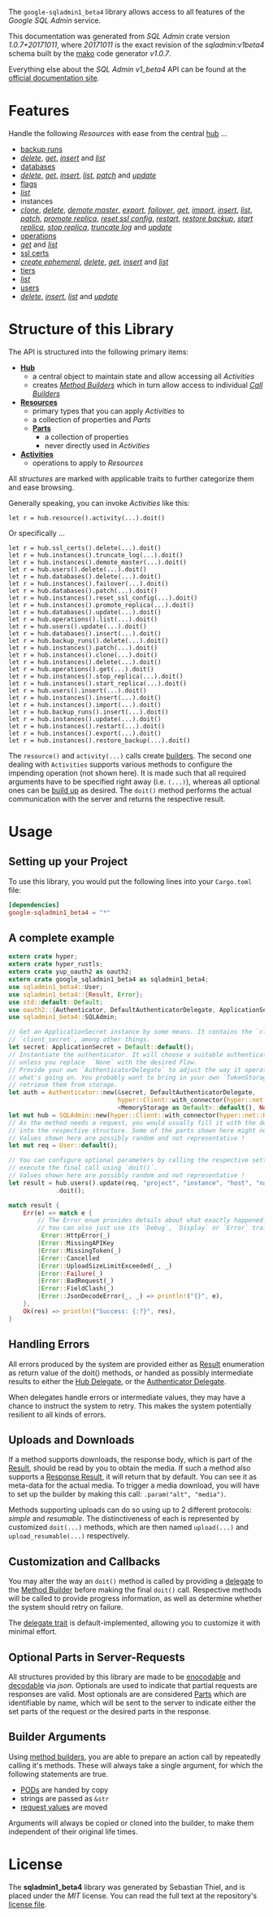 <!---
DO NOT EDIT !
This file was generated automatically from 'src/mako/api/README.md.mako'
DO NOT EDIT !
-->
The `google-sqladmin1_beta4` library allows access to all features of the *Google SQL Admin* service.

This documentation was generated from *SQL Admin* crate version *1.0.7+20171011*, where *20171011* is the exact revision of the *sqladmin:v1beta4* schema built by the [mako](http://www.makotemplates.org/) code generator *v1.0.7*.

Everything else about the *SQL Admin* *v1_beta4* API can be found at the
[official documentation site](https://cloud.google.com/sql/docs/reference/latest).
# Features

Handle the following *Resources* with ease from the central [hub](https://docs.rs/google-sqladmin1_beta4/1.0.7+20171011/google_sqladmin1_beta4/struct.SQLAdmin.html) ... 

* [backup runs](https://docs.rs/google-sqladmin1_beta4/1.0.7+20171011/google_sqladmin1_beta4/struct.BackupRun.html)
 * [*delete*](https://docs.rs/google-sqladmin1_beta4/1.0.7+20171011/google_sqladmin1_beta4/struct.BackupRunDeleteCall.html), [*get*](https://docs.rs/google-sqladmin1_beta4/1.0.7+20171011/google_sqladmin1_beta4/struct.BackupRunGetCall.html), [*insert*](https://docs.rs/google-sqladmin1_beta4/1.0.7+20171011/google_sqladmin1_beta4/struct.BackupRunInsertCall.html) and [*list*](https://docs.rs/google-sqladmin1_beta4/1.0.7+20171011/google_sqladmin1_beta4/struct.BackupRunListCall.html)
* [databases](https://docs.rs/google-sqladmin1_beta4/1.0.7+20171011/google_sqladmin1_beta4/struct.Database.html)
 * [*delete*](https://docs.rs/google-sqladmin1_beta4/1.0.7+20171011/google_sqladmin1_beta4/struct.DatabaseDeleteCall.html), [*get*](https://docs.rs/google-sqladmin1_beta4/1.0.7+20171011/google_sqladmin1_beta4/struct.DatabaseGetCall.html), [*insert*](https://docs.rs/google-sqladmin1_beta4/1.0.7+20171011/google_sqladmin1_beta4/struct.DatabaseInsertCall.html), [*list*](https://docs.rs/google-sqladmin1_beta4/1.0.7+20171011/google_sqladmin1_beta4/struct.DatabaseListCall.html), [*patch*](https://docs.rs/google-sqladmin1_beta4/1.0.7+20171011/google_sqladmin1_beta4/struct.DatabasePatchCall.html) and [*update*](https://docs.rs/google-sqladmin1_beta4/1.0.7+20171011/google_sqladmin1_beta4/struct.DatabaseUpdateCall.html)
* [flags](https://docs.rs/google-sqladmin1_beta4/1.0.7+20171011/google_sqladmin1_beta4/struct.Flag.html)
 * [*list*](https://docs.rs/google-sqladmin1_beta4/1.0.7+20171011/google_sqladmin1_beta4/struct.FlagListCall.html)
* instances
 * [*clone*](https://docs.rs/google-sqladmin1_beta4/1.0.7+20171011/google_sqladmin1_beta4/struct.InstanceCloneCall.html), [*delete*](https://docs.rs/google-sqladmin1_beta4/1.0.7+20171011/google_sqladmin1_beta4/struct.InstanceDeleteCall.html), [*demote master*](https://docs.rs/google-sqladmin1_beta4/1.0.7+20171011/google_sqladmin1_beta4/struct.InstanceDemoteMasterCall.html), [*export*](https://docs.rs/google-sqladmin1_beta4/1.0.7+20171011/google_sqladmin1_beta4/struct.InstanceExportCall.html), [*failover*](https://docs.rs/google-sqladmin1_beta4/1.0.7+20171011/google_sqladmin1_beta4/struct.InstanceFailoverCall.html), [*get*](https://docs.rs/google-sqladmin1_beta4/1.0.7+20171011/google_sqladmin1_beta4/struct.InstanceGetCall.html), [*import*](https://docs.rs/google-sqladmin1_beta4/1.0.7+20171011/google_sqladmin1_beta4/struct.InstanceImportCall.html), [*insert*](https://docs.rs/google-sqladmin1_beta4/1.0.7+20171011/google_sqladmin1_beta4/struct.InstanceInsertCall.html), [*list*](https://docs.rs/google-sqladmin1_beta4/1.0.7+20171011/google_sqladmin1_beta4/struct.InstanceListCall.html), [*patch*](https://docs.rs/google-sqladmin1_beta4/1.0.7+20171011/google_sqladmin1_beta4/struct.InstancePatchCall.html), [*promote replica*](https://docs.rs/google-sqladmin1_beta4/1.0.7+20171011/google_sqladmin1_beta4/struct.InstancePromoteReplicaCall.html), [*reset ssl config*](https://docs.rs/google-sqladmin1_beta4/1.0.7+20171011/google_sqladmin1_beta4/struct.InstanceResetSslConfigCall.html), [*restart*](https://docs.rs/google-sqladmin1_beta4/1.0.7+20171011/google_sqladmin1_beta4/struct.InstanceRestartCall.html), [*restore backup*](https://docs.rs/google-sqladmin1_beta4/1.0.7+20171011/google_sqladmin1_beta4/struct.InstanceRestoreBackupCall.html), [*start replica*](https://docs.rs/google-sqladmin1_beta4/1.0.7+20171011/google_sqladmin1_beta4/struct.InstanceStartReplicaCall.html), [*stop replica*](https://docs.rs/google-sqladmin1_beta4/1.0.7+20171011/google_sqladmin1_beta4/struct.InstanceStopReplicaCall.html), [*truncate log*](https://docs.rs/google-sqladmin1_beta4/1.0.7+20171011/google_sqladmin1_beta4/struct.InstanceTruncateLogCall.html) and [*update*](https://docs.rs/google-sqladmin1_beta4/1.0.7+20171011/google_sqladmin1_beta4/struct.InstanceUpdateCall.html)
* [operations](https://docs.rs/google-sqladmin1_beta4/1.0.7+20171011/google_sqladmin1_beta4/struct.Operation.html)
 * [*get*](https://docs.rs/google-sqladmin1_beta4/1.0.7+20171011/google_sqladmin1_beta4/struct.OperationGetCall.html) and [*list*](https://docs.rs/google-sqladmin1_beta4/1.0.7+20171011/google_sqladmin1_beta4/struct.OperationListCall.html)
* [ssl certs](https://docs.rs/google-sqladmin1_beta4/1.0.7+20171011/google_sqladmin1_beta4/struct.SslCert.html)
 * [*create ephemeral*](https://docs.rs/google-sqladmin1_beta4/1.0.7+20171011/google_sqladmin1_beta4/struct.SslCertCreateEphemeralCall.html), [*delete*](https://docs.rs/google-sqladmin1_beta4/1.0.7+20171011/google_sqladmin1_beta4/struct.SslCertDeleteCall.html), [*get*](https://docs.rs/google-sqladmin1_beta4/1.0.7+20171011/google_sqladmin1_beta4/struct.SslCertGetCall.html), [*insert*](https://docs.rs/google-sqladmin1_beta4/1.0.7+20171011/google_sqladmin1_beta4/struct.SslCertInsertCall.html) and [*list*](https://docs.rs/google-sqladmin1_beta4/1.0.7+20171011/google_sqladmin1_beta4/struct.SslCertListCall.html)
* [tiers](https://docs.rs/google-sqladmin1_beta4/1.0.7+20171011/google_sqladmin1_beta4/struct.Tier.html)
 * [*list*](https://docs.rs/google-sqladmin1_beta4/1.0.7+20171011/google_sqladmin1_beta4/struct.TierListCall.html)
* [users](https://docs.rs/google-sqladmin1_beta4/1.0.7+20171011/google_sqladmin1_beta4/struct.User.html)
 * [*delete*](https://docs.rs/google-sqladmin1_beta4/1.0.7+20171011/google_sqladmin1_beta4/struct.UserDeleteCall.html), [*insert*](https://docs.rs/google-sqladmin1_beta4/1.0.7+20171011/google_sqladmin1_beta4/struct.UserInsertCall.html), [*list*](https://docs.rs/google-sqladmin1_beta4/1.0.7+20171011/google_sqladmin1_beta4/struct.UserListCall.html) and [*update*](https://docs.rs/google-sqladmin1_beta4/1.0.7+20171011/google_sqladmin1_beta4/struct.UserUpdateCall.html)




# Structure of this Library

The API is structured into the following primary items:

* **[Hub](https://docs.rs/google-sqladmin1_beta4/1.0.7+20171011/google_sqladmin1_beta4/struct.SQLAdmin.html)**
    * a central object to maintain state and allow accessing all *Activities*
    * creates [*Method Builders*](https://docs.rs/google-sqladmin1_beta4/1.0.7+20171011/google_sqladmin1_beta4/trait.MethodsBuilder.html) which in turn
      allow access to individual [*Call Builders*](https://docs.rs/google-sqladmin1_beta4/1.0.7+20171011/google_sqladmin1_beta4/trait.CallBuilder.html)
* **[Resources](https://docs.rs/google-sqladmin1_beta4/1.0.7+20171011/google_sqladmin1_beta4/trait.Resource.html)**
    * primary types that you can apply *Activities* to
    * a collection of properties and *Parts*
    * **[Parts](https://docs.rs/google-sqladmin1_beta4/1.0.7+20171011/google_sqladmin1_beta4/trait.Part.html)**
        * a collection of properties
        * never directly used in *Activities*
* **[Activities](https://docs.rs/google-sqladmin1_beta4/1.0.7+20171011/google_sqladmin1_beta4/trait.CallBuilder.html)**
    * operations to apply to *Resources*

All *structures* are marked with applicable traits to further categorize them and ease browsing.

Generally speaking, you can invoke *Activities* like this:

```Rust,ignore
let r = hub.resource().activity(...).doit()
```

Or specifically ...

```ignore
let r = hub.ssl_certs().delete(...).doit()
let r = hub.instances().truncate_log(...).doit()
let r = hub.instances().demote_master(...).doit()
let r = hub.users().delete(...).doit()
let r = hub.databases().delete(...).doit()
let r = hub.instances().failover(...).doit()
let r = hub.databases().patch(...).doit()
let r = hub.instances().reset_ssl_config(...).doit()
let r = hub.instances().promote_replica(...).doit()
let r = hub.databases().update(...).doit()
let r = hub.operations().list(...).doit()
let r = hub.users().update(...).doit()
let r = hub.databases().insert(...).doit()
let r = hub.backup_runs().delete(...).doit()
let r = hub.instances().patch(...).doit()
let r = hub.instances().clone(...).doit()
let r = hub.instances().delete(...).doit()
let r = hub.operations().get(...).doit()
let r = hub.instances().stop_replica(...).doit()
let r = hub.instances().start_replica(...).doit()
let r = hub.users().insert(...).doit()
let r = hub.instances().insert(...).doit()
let r = hub.instances().import(...).doit()
let r = hub.backup_runs().insert(...).doit()
let r = hub.instances().update(...).doit()
let r = hub.instances().restart(...).doit()
let r = hub.instances().export(...).doit()
let r = hub.instances().restore_backup(...).doit()
```

The `resource()` and `activity(...)` calls create [builders][builder-pattern]. The second one dealing with `Activities` 
supports various methods to configure the impending operation (not shown here). It is made such that all required arguments have to be 
specified right away (i.e. `(...)`), whereas all optional ones can be [build up][builder-pattern] as desired.
The `doit()` method performs the actual communication with the server and returns the respective result.

# Usage

## Setting up your Project

To use this library, you would put the following lines into your `Cargo.toml` file:

```toml
[dependencies]
google-sqladmin1_beta4 = "*"
```

## A complete example

```Rust
extern crate hyper;
extern crate hyper_rustls;
extern crate yup_oauth2 as oauth2;
extern crate google_sqladmin1_beta4 as sqladmin1_beta4;
use sqladmin1_beta4::User;
use sqladmin1_beta4::{Result, Error};
use std::default::Default;
use oauth2::{Authenticator, DefaultAuthenticatorDelegate, ApplicationSecret, MemoryStorage};
use sqladmin1_beta4::SQLAdmin;

// Get an ApplicationSecret instance by some means. It contains the `client_id` and 
// `client_secret`, among other things.
let secret: ApplicationSecret = Default::default();
// Instantiate the authenticator. It will choose a suitable authentication flow for you, 
// unless you replace  `None` with the desired Flow.
// Provide your own `AuthenticatorDelegate` to adjust the way it operates and get feedback about 
// what's going on. You probably want to bring in your own `TokenStorage` to persist tokens and
// retrieve them from storage.
let auth = Authenticator::new(&secret, DefaultAuthenticatorDelegate,
                              hyper::Client::with_connector(hyper::net::HttpsConnector::new(hyper_rustls::TlsClient::new())),
                              <MemoryStorage as Default>::default(), None);
let mut hub = SQLAdmin::new(hyper::Client::with_connector(hyper::net::HttpsConnector::new(hyper_rustls::TlsClient::new())), auth);
// As the method needs a request, you would usually fill it with the desired information
// into the respective structure. Some of the parts shown here might not be applicable !
// Values shown here are possibly random and not representative !
let mut req = User::default();

// You can configure optional parameters by calling the respective setters at will, and
// execute the final call using `doit()`.
// Values shown here are possibly random and not representative !
let result = hub.users().update(req, "project", "instance", "host", "name")
             .doit();

match result {
    Err(e) => match e {
        // The Error enum provides details about what exactly happened.
        // You can also just use its `Debug`, `Display` or `Error` traits
         Error::HttpError(_)
        |Error::MissingAPIKey
        |Error::MissingToken(_)
        |Error::Cancelled
        |Error::UploadSizeLimitExceeded(_, _)
        |Error::Failure(_)
        |Error::BadRequest(_)
        |Error::FieldClash(_)
        |Error::JsonDecodeError(_, _) => println!("{}", e),
    },
    Ok(res) => println!("Success: {:?}", res),
}

```
## Handling Errors

All errors produced by the system are provided either as [Result](https://docs.rs/google-sqladmin1_beta4/1.0.7+20171011/google_sqladmin1_beta4/enum.Result.html) enumeration as return value of 
the doit() methods, or handed as possibly intermediate results to either the 
[Hub Delegate](https://docs.rs/google-sqladmin1_beta4/1.0.7+20171011/google_sqladmin1_beta4/trait.Delegate.html), or the [Authenticator Delegate](https://docs.rs/yup-oauth2/*/yup_oauth2/trait.AuthenticatorDelegate.html).

When delegates handle errors or intermediate values, they may have a chance to instruct the system to retry. This 
makes the system potentially resilient to all kinds of errors.

## Uploads and Downloads
If a method supports downloads, the response body, which is part of the [Result](https://docs.rs/google-sqladmin1_beta4/1.0.7+20171011/google_sqladmin1_beta4/enum.Result.html), should be
read by you to obtain the media.
If such a method also supports a [Response Result](https://docs.rs/google-sqladmin1_beta4/1.0.7+20171011/google_sqladmin1_beta4/trait.ResponseResult.html), it will return that by default.
You can see it as meta-data for the actual media. To trigger a media download, you will have to set up the builder by making
this call: `.param("alt", "media")`.

Methods supporting uploads can do so using up to 2 different protocols: 
*simple* and *resumable*. The distinctiveness of each is represented by customized 
`doit(...)` methods, which are then named `upload(...)` and `upload_resumable(...)` respectively.

## Customization and Callbacks

You may alter the way an `doit()` method is called by providing a [delegate](https://docs.rs/google-sqladmin1_beta4/1.0.7+20171011/google_sqladmin1_beta4/trait.Delegate.html) to the 
[Method Builder](https://docs.rs/google-sqladmin1_beta4/1.0.7+20171011/google_sqladmin1_beta4/trait.CallBuilder.html) before making the final `doit()` call. 
Respective methods will be called to provide progress information, as well as determine whether the system should 
retry on failure.

The [delegate trait](https://docs.rs/google-sqladmin1_beta4/1.0.7+20171011/google_sqladmin1_beta4/trait.Delegate.html) is default-implemented, allowing you to customize it with minimal effort.

## Optional Parts in Server-Requests

All structures provided by this library are made to be [enocodable](https://docs.rs/google-sqladmin1_beta4/1.0.7+20171011/google_sqladmin1_beta4/trait.RequestValue.html) and 
[decodable](https://docs.rs/google-sqladmin1_beta4/1.0.7+20171011/google_sqladmin1_beta4/trait.ResponseResult.html) via *json*. Optionals are used to indicate that partial requests are responses 
are valid.
Most optionals are are considered [Parts](https://docs.rs/google-sqladmin1_beta4/1.0.7+20171011/google_sqladmin1_beta4/trait.Part.html) which are identifiable by name, which will be sent to 
the server to indicate either the set parts of the request or the desired parts in the response.

## Builder Arguments

Using [method builders](https://docs.rs/google-sqladmin1_beta4/1.0.7+20171011/google_sqladmin1_beta4/trait.CallBuilder.html), you are able to prepare an action call by repeatedly calling it's methods.
These will always take a single argument, for which the following statements are true.

* [PODs][wiki-pod] are handed by copy
* strings are passed as `&str`
* [request values](https://docs.rs/google-sqladmin1_beta4/1.0.7+20171011/google_sqladmin1_beta4/trait.RequestValue.html) are moved

Arguments will always be copied or cloned into the builder, to make them independent of their original life times.

[wiki-pod]: http://en.wikipedia.org/wiki/Plain_old_data_structure
[builder-pattern]: http://en.wikipedia.org/wiki/Builder_pattern
[google-go-api]: https://github.com/google/google-api-go-client

# License
The **sqladmin1_beta4** library was generated by Sebastian Thiel, and is placed 
under the *MIT* license.
You can read the full text at the repository's [license file][repo-license].

[repo-license]: https://github.com/Byron/google-apis-rsblob/master/LICENSE.md
